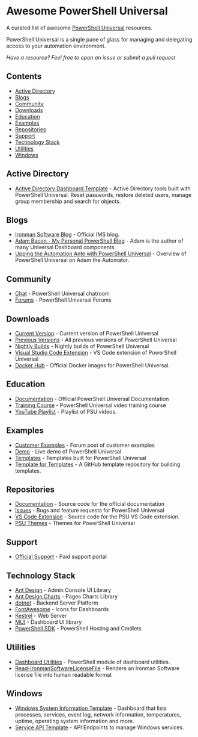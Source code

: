 # Awesome PowerShell Universal

A curated list of awesome [PowerShell Universal](https://docs.powershelluniversal.com) resources.

PowerShell Universal is a single pane of glass for managing and delegating access to your automation environment.

_Have a resource? Feel free to open an issue or submit a pull request_

## Contents

* [Active Directory](#active-directory)
* [Blogs](#blogs)
* [Community](#community)
* [Downloads](#downloads)
* [Education](#education)
* [Examples](#examples)
* [Repositories](#repositories)
* [Support](#support)
* [Technology Stack](#technology-stack)
* [Utilities](#utilities)
* [Windows](#windows)

## Active Directory 

- [Active Directory Dashboard Template](https://ironmansoftware.com/powershell-universal/templates/template/Active%20Directory%20Dashboard) - Active Directory tools built with PowerShell Universal. Reset passwords, restore deleted users, manage group membership and search for objects.

## Blogs

- [Ironman Software Blog](https://blog.ironmansoftware.com/tags/powershell-universal/) - Official IMS blog. 
- [Adam Bacon - My Personal PowerShell Blog](https://adam-bacon.netlify.app/) - Adam is the author of many Universal Dashboard components.
- [Upping the Automation Ante with PowerShell Universal](https://adamtheautomator.com/powershell-universal/) - Overview of PowerShell Universal on Adam the Automator. 

## Community 

- [Chat](https://forums.ironmansoftware.com/chat/c/powershell-universal) - PowerShell Universal chatroom
- [Forums](https://forums.ironmansoftware.com/c/powershell-universal) - PowerShell Universal Forums

## Downloads

- [Current Version](https://ironmansoftware.com/powershell-universal/downloads) - Current version of PowerShell Universal
- [Previous Versions](https://ironmansoftware.com/release/powershell-universal) - All previous versions of PowerShell Universal
- [Nightly Builds](https://ironmansoftware.com/release/powershell-universal-nightly) - Nightly builds of PowerShell Universal
- [Visual Studio Code Extension](https://marketplace.visualstudio.com/items?itemName=ironmansoftware.powershell-universal) - VS Code extension of PowerShell Universal
- [Docker Hub](https://hub.docker.com/r/ironmansoftware/universal) - Official Docker images for PowerShell Universal. 

## Education

- [Documentation](https://docs.powershelluniversal.com/) - Official PowerShell Universal Documentation
- [Training Course](https://ironmansoftware.com/training/powershell-universal) - PowerShell Universal video training course
- [YouTube Playlist](https://www.youtube.com/watch?v=LaZA90UzLPw&list=PL-0mHH7DlSiQ5q66FXHerWv2vOOodD2U9) - Playlist of PSU videos.

## Examples

- [Customer Examples](https://forums.ironmansoftware.com/t/real-world-examples) - Forum post of customer examples
- [Demo](https://demo.powershelluniversal.com/) - Live demo of PowerShell Universal
- [Templates](https://ironmansoftware.com/powershell-universal/templates) - Templates built for PowerShell Universal
- [Template for Templates](https://github.com/ironmansoftware/powershell-universal-template) - A GitHub template repository for building templates.

## Repositories

- [Documentation](https://github.com/ironmansoftware/universal-docs) - Source code for the official documentation 
- [Issues](https://github.com/ironmansoftware/issues) - Bugs and feature requests for PowerShell Universal
- [VS Code Extension](https://github.com/ironmansoftware/universal-code) - Source code for the PSU VS Code extension. 
- [PSU Themes](https://github.com/potatoqualitee/psu-themes) - Themes for PowerShell Universal

## Support

- [Official Support](https://support.ironmansoftware.com/) - Paid support portal

## Technology Stack

- [Ant Design](https://4x.ant.design/) - Admin Console UI Library
- [Ant Design Charts](https://charts.ant.design/en) - Pages Charts Library
- [dotnet](https://dotnet.microsoft.com/en-us/) - Backend Server Platform
- [FontAwesome](https://fontawesome.com/) - Icons for Dashboards
- [Kestrel](https://learn.microsoft.com/en-us/aspnet/core/fundamentals/servers/kestrel?view=aspnetcore-7.0) - Web Server
- [MUI](https://mui.com/material-ui/getting-started/overview/) - Dashboard UI library
- [PowerShell SDK](https://github.com/powershell/powershell) - PowerShell Hosting and Cmdlets


## Utilities 

- [Dashboard Utilities](https://github.com/ironmansoftware/dashboard-utils) - PowerShell module of dashboard utilities.
- [Read-IronmanSoftwareLicenseFile](https://github.com/DataTraveler1/Read-IronmanSoftwareLicenseFile) - Renders an Ironman Software license file into human readable format

## Windows 

- [Windows System Information Template](https://ironmansoftware.com/powershell-universal/templates/template/Windows%20System%20Information) - Dashboard that lists processes, services, event log, network information, temperatures, uptime, operating system information and more.
- [Service API Template](https://ironmansoftware.com/powershell-universal/templates/template/Service%20API) - API Endpoints to manage Windows services.
